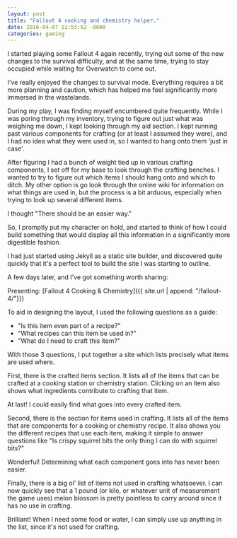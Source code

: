 ```yaml
---
layout: post
title: "Fallout 4 cooking and chemistry helper."
date: 2016-04-07 12:53:52 -0600
categories: gaming
---
```


I started playing some Fallout 4 again recently, trying out some of the new changes to the survival difficulty, and at the same time, trying to stay occupied while waiting for Overwatch to come out.

I've really enjoyed the changes to survival mode. Everything requires a bit more planning and caution, which has helped me feel significantly more immersed in the wastelands.

During my play, I was finding myself encumbered quite frequently. While I was poring through my inventory, trying to figure out just what was weighing me down, I kept looking through my aid section. I kept running past various components for crafting (or at least I assumed they were), and I had no idea what they were used in, so I wanted to hang onto them 'just in case'.

After figuring I had a bunch of weight tied up in various crafting components, I set off for my base to look through the crafting benches. I wanted to try to figure out which items I should hang onto and which to ditch. My other option is go look through the online wiki for information on what things are used in, but the process is a bit arduous, especially when trying to look up several different items.

I thought "There should be an easier way."

So, I promptly put my character on hold, and started to think of how I could build something that would display all this information in a significantly more digestible fashion.

I had just started using Jekyll as a static site builder, and discovered quite quickly that it's a perfect tool to build the site I was starting to outline.

A few days later, and I've got something worth sharing:

Presenting: [Fallout 4 Cooking & Chemistry]({{ site.url | append: "/fallout-4/"}})

To aid in designing the layout, I used the following questions as a guide:

- "Is this item even part of a recipe?"
- "What recipes can this item be used in?"
- "What do I need to craft this item?"

With those 3 questions, I put together a site which lists precisely what items are used where.

First, there is the crafted items section. It lists all of the items that can be crafted at a cooking station or chemistry station. Clicking on an item also shows what ingredients contribute to crafting that item.

At last! I could easily find what goes into every crafted item.

Second, there is the section for items used in crafting. It lists all of the items that are components for a cooking or chemistry recipe. It also shows you the different recipes that use each item, making it simple to answer questions like "Is crispy squirrel bits the only thing I can do with squirrel bits?"

Wonderful! Determining what each component goes into has never been easier.

Finally, there is a big ol' list of items not used in crafting whatsoever. I can now quickly see that a 1 pound (or kilo, or whatever unit of measurement the game uses) melon blossom is pretty pointless to carry around since it has no use in crafting.

Brilliant! When I need some food or water, I can simply use up anything in the list, since it's not used for crafting.
